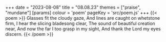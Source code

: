 +++
date = "2023-08-08"
title = "08.08.23"
themes = ["praise", "mundane"]
[params]
  colour = 'poem'
  pageKey = 'src/poem.js'
+++
{{< poem >}}
Glasses fit the cloudy gaze,
And lines are caught on whetstone firm,
I hear the slicing bladesong clear,
The sound of beautiful creation near,
And now the far I too grasp in my sight,
And thank the Lord my eyes discern.
{{< /poem >}}